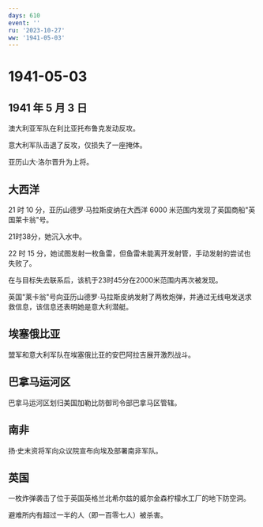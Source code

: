 ```yaml
---
days: 610
event: ''
ru: '2023-10-27'
ww: '1941-05-03'
---
```


# 1941-05-03

## 1941 年 5 月 3 日

澳大利亚军队在利比亚托布鲁克发动反攻。

意大利军队击退了反攻，仅损失了一座掩体。

亚历山大·洛尔晋升为上将。

## 大西洋

21 时 10 分，亚历山德罗·马拉斯皮纳在大西洋 6000
米范围内发现了英国商船"英国莱卡翁"号。

21时38分，她沉入水中。

22 时 15
分，她试图发射一枚鱼雷，但鱼雷未能离开发射管，手动发射的尝试也失败了。

在与目标失去联系后，该机于23时45分在2000米范围内再次被发现。

英国"莱卡翁"号向亚历山德罗·马拉斯皮纳发射了两枚炮弹，并通过无线电发送求救信息，该信息还表明她是意大利潜艇。

## 埃塞俄比亚

盟军和意大利军队在埃塞俄比亚的安巴阿拉吉展开激烈战斗。

## 巴拿马运河区

巴拿马运河区划归美国加勒比防御司令部巴拿马区管辖。

## 南非

扬·史末资将军向众议院宣布向埃及部署南非军队。

## 英国

一枚炸弹袭击了位于英国英格兰北希尔兹的威尔金森柠檬水工厂的地下防空洞。

避难所内有超过一半的人（即一百零七人）被杀害。